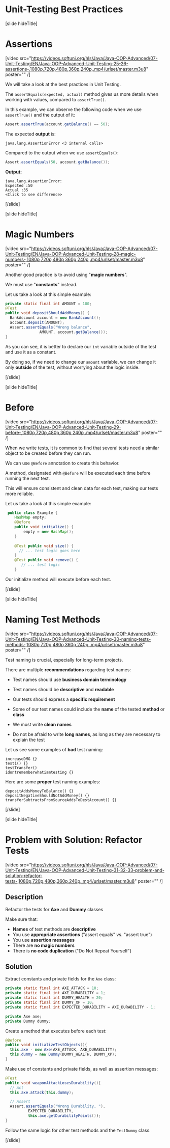 # Unit-Testing Best Practices

[slide hideTitle]

# Assertions

[video src="https://videos.softuni.org/hls/Java/Java-OOP-Advanced/07-Unit-Testing/EN/Java-OOP-Advanced-Unit-Testing-25-26-assertions-,1080p,720p,480p,360p,240p,.mp4/urlset/master.m3u8" poster="" /]

We will take a look at the best practices in Unit Testing.

The `assertEquals(expected, actual)` method gives us more details when working with values, compared to `assertTrue()`.

In this example, we can observe the following code when we use `assertTrue()` and the output of it:
``` java
Assert.assertTrue(account.getBalance() == 50);
```

The expected **output** is: 

```
java.lang.AssertionError <3 internal calls>
```

Compared to the output when we use `assertEquals()`:
``` java
Assert.assertEquals(50, account.getBalance());
```

**Output:**

```
java.lang.AssertionError:
Expected :50
Actual :35
<Click to see difference>
```


[/slide]

[slide hideTitle]

# Magic Numbers

[video src="https://videos.softuni.org/hls/Java/Java-OOP-Advanced/07-Unit-Testing/EN/Java-OOP-Advanced-Unit-Testing-28-magic-numbers-,1080p,720p,480p,360p,240p,.mp4/urlset/master.m3u8" poster="" /]

Another good practice is to avoid using "**magic numbers**".

We must use "**constants**" instead.

Let us take a look at this simple example:

``` java
private static final int AMOUNT = 100;
@Test
public void depositShouldAddMoney() {
  BankAccount account = new BankAccount();
  account.deposit(AMOUNT);
  Assert.assertEquals("Wrong balance",    
               AMOUNT, account.getBalance());
}
```

As you can see, it is better to declare our `int` variable outside of the test and use it as a constant.

By doing so, if we need to change our `amount` variable, we can change it only **outside** of the test, without worrying about the logic inside.

[/slide]

[slide hideTitle]

# Before

[video src="https://videos.softuni.org/hls/Java/Java-OOP-Advanced/07-Unit-Testing/EN/Java-OOP-Advanced-Unit-Testing-29-before-,1080p,720p,480p,360p,240p,.mp4/urlset/master.m3u8" poster="" /]

When we write tests, it is common to find that several tests need a similar object to be created before they can run.

We can use `@Before` annotation to create this behavior.

A method, designated with `@Before` will be executed each time before running the next test.

This will ensure consistent and clean data for each test, making our tests more reliable.

Let us take a look at this simple example:

``` java
 public class Example {
    HashMap empty;
    @Before
    public void initialize() {
        empty = new HashMap();
    }
    
    @Test public void size() {
      // ... test logic goes here
    }
    @Test public void remove() {
       // ... test logic
    }
```

Our initialize method will execute before each test.

[/slide]

[slide hideTitle]

# Naming Test Methods

[video src="https://videos.softuni.org/hls/Java/Java-OOP-Advanced/07-Unit-Testing/EN/Java-OOP-Advanced-Unit-Testing-30-naming-tests-methods-,1080p,720p,480p,360p,240p,.mp4/urlset/master.m3u8" poster="" /]

Test naming is crucial, especially for long-term projects.

There are  multiple **recommendations** regarding test names:

- Test names should use **business domain terminology**

- Test names should be **descriptive** and **readable**

- Our tests should express a **specific requirement**

- Some of our test names could include the **name** of the tested **method** or **class**

- We must write **clean names**

- Do not be afraid to write **long names**, as long as they are necessary to explain the test

Let us see some examples of **bad** test naming:

```
increaseDMG {}
test1() {}
testTransfer()
idontrememberwhatiamtesting {}
```

Here are some **proper** test naming examples:

```
depositAddsMoneyToBalance() {}
depositNegativeShouldNotAddMoney() {}
transferSubtractsFromSourceAddsToDestAccount() {}
```

[/slide]

[slide hideTitle]

# Problem with Solution: Refactor Tests

[video src="https://videos.softuni.org/hls/Java/Java-OOP-Advanced/07-Unit-Testing/EN/Java-OOP-Advanced-Unit-Testing-31-32-33-problem-and-solution-refactor-tests-,1080p,720p,480p,360p,240p,.mp4/urlset/master.m3u8" poster="" /]

## Description
Refactor the tests for **Axe** and **Dummy** classes

Make sure that:
- **Names** of test methods are **descriptive**
- You use **appropriate assertions** ("assert equals" vs. "assert true")
- You use **assertion messages**
- There are **no magic numbers**
- There is **no code duplication** ("Do Not Repeat Yourself")

## Solution

Extract constants and private fields for the `Axe` class:
```java
private static final int AXE_ATTACK = 10;
private static final int AXE_DURABILITY = 1;
private static final int DUMMY_HEALTH = 20;
private static final int DUMMY_XP = 10;
private static final int EXPECTED_DURABILITY = AXE_DURABILITY - 1;

private Axe axe;
private Dummy dummy;
```

Create a method that executes before each test:
```java
@Before
public void initializeTestObjects(){
  this.axe - new Axe(AXE_ATTACK, AXE_DURABILITY);
  this.dummy = new Dummy(DUMMY_HEALTH, DUMMY_XP);
}
```

Make use of constants and private fields, as well as assertion messages:
```java
@Test
public void weaponAttackLosesDurability(){
  // Act
  this.axe.attack(this.dummy);

  // Assert
  Assert.assertEquals("Wrong Durability, "),
          EXPECTED_DURABILITY,
          this.axe.getDurabilityPoints());
}
```

Follow the same logic for other test methods and the `TestDummy` class.


[/slide]

